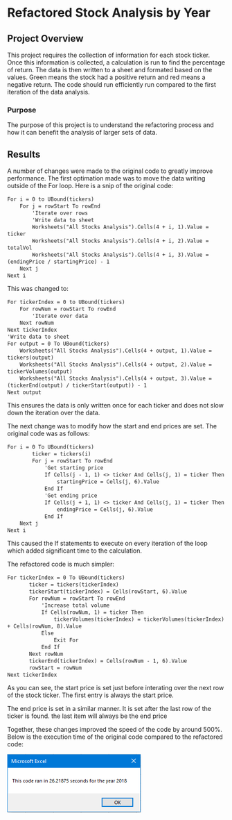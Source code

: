 # Refactored Stock Analysis by Year

## Project Overview

This project requires the collection of information for each stock ticker. Once this information is collected, a calculation is run to find the percentage of return. The data is then written to a sheet and formated based on the values. Green means the stock had a positive return and red means a negative return. The code should run efficiently run compared to the first iteration of the data analysis.

### Purpose

The purpose of this project is to understand the refactoring process and how it can benefit the analysis of larger sets of data.

## Results

A number of changes were made to the original code to greatly improve performance. The first optimation made was to move the data writing outside of the For loop. Here is a snip of the original code:

```
For i = 0 to UBound(tickers)
    For j = rowStart To rowEnd
        'Iterate over rows
        'Write data to sheet
        Worksheets("All Stocks Analysis").Cells(4 + i, 1).Value = ticker
        Worksheets("All Stocks Analysis").Cells(4 + i, 2).Value = totalVol
        Worksheets("All Stocks Analysis").Cells(4 + i, 3).Value = (endingPrice / startingPrice) - 1
    Next j
Next i
```
This was changed to:

```
For tickerIndex = 0 to UBound(tickers)
    For rowNum = rowStart To rowEnd
        'Iterate over data
    Next rowNum
Next tickerIndex
'Write data to sheet
For output = 0 To UBound(tickers)
    Worksheets("All Stocks Analysis").Cells(4 + output, 1).Value = tickers(output)
    Worksheets("All Stocks Analysis").Cells(4 + output, 2).Value = tickerVolumes(output)
    Worksheets("All Stocks Analysis").Cells(4 + output, 3).Value = (tickerEnd(output) / tickerStart(output)) - 1
Next output
```
This ensures the data is only written once for each ticker and does not slow down the iteration over the data.

The next change was to modify how the start and end prices are set. The original code was as follows:

```
For i = 0 To UBound(tickers)
        ticker = tickers(i)
        For j = rowStart To rowEnd
            'Get starting price
            If Cells(j - 1, 1) <> ticker And Cells(j, 1) = ticker Then
                startingPrice = Cells(j, 6).Value
            End If
            'Get ending price
            If Cells(j + 1, 1) <> ticker And Cells(j, 1) = ticker Then
                endingPrice = Cells(j, 6).Value
            End If
    Next j
Next i
```
This caused the If statements to execute on every iteration of the loop which added significant time to the calculation.

 The refactored code is much simpler:

 ```
 For tickerIndex = 0 To UBound(tickers)
        ticker = tickers(tickerIndex)
        tickerStart(tickerIndex) = Cells(rowStart, 6).Value
        For rowNum = rowStart To rowEnd
            'Increase total volume
            If Cells(rowNum, 1) = ticker Then
                tickerVolumes(tickerIndex) = tickerVolumes(tickerIndex) + Cells(rowNum, 8).Value
            Else
                Exit For
            End If
        Next rowNum
        tickerEnd(tickerIndex) = Cells(rowNum - 1, 6).Value
        rowStart = rowNum
Next tickerIndex
```

As you can see, the start price is set just before interating over the next row of the stock ticker. The first entry is always the start price. 

The end price is set in a similar manner. It is set after the last row of the ticker is found. the last item will always be the end price

Together, these changes improved the speed of the code by around 500%. Below is the execution time of the original code compared to the refactored code:

![Getting Started](./Resources/Runtime_orig_2018.png)